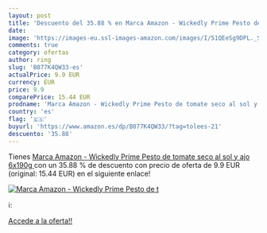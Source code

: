 ```yaml
---
layout: post
title: 'Descuento del 35.88 % en Marca Amazon - Wickedly Prime Pesto de t'
date: 
image: 'https://images-eu.ssl-images-amazon.com/images/I/51QEeSg9DPL._SL200_.jpg'
comments: true
category: ofertas
author: ring
slug: 'B077K4QW33-es'
actualPrice: 9.9 EUR
currency: EUR
price: 9.9
comparePrice: 15.44 EUR
prodname: 'Marca Amazon - Wickedly Prime Pesto de tomate seco al sol y ajo  6x190g '
country: 'es'
flag: '🇪🇸'
buyurl: 'https://www.amazon.es/dp/B077K4QW33/?tag=tolees-21'
descuento: '35.88'
---
```


Tienes [Marca Amazon - Wickedly Prime Pesto de tomate seco al sol y ajo  6x190g ](https://www.amazon.es/dp/B077K4QW33/?tag=tolees-21) con un 35.88 % de descuento con precio de oferta de 9.9 EUR (original: 15.44 EUR) en el siguiente enlace!

[![Marca Amazon - Wickedly Prime Pesto de t](https://images-eu.ssl-images-amazon.com/images/I/51QEeSg9DPL._SL200_.jpg)](https://www.amazon.es/dp/B077K4QW33/?tag=tolees-21)

ℹ️:


[Accede a la oferta!!](https://www.amazon.es/dp/B077K4QW33/?tag=tolees-21)
